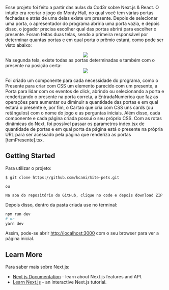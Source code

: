Esse projeto foi feito a partir das aulas da Cod3r sobre Next.js & React. 
O intuito era recriar o jogo do Monty Hall, no qual você tem várias portas fechadas e atrás de uma delas existe um presente. Depois de selecionar uma porta, o apresentador do programa abriria uma porta vazia, e depois disso, o jogador precisa escolher qual das portas abrirá para escolher o presente.
Foram feitas duas telas, sendo a primeira responsável por determinar quantas portas e em qual porta o prêmio estará, como pode ser visto abaixo:
<div align="center">
    <img src="https://user-images.githubusercontent.com/50055369/159169879-38b0cb51-2b56-4aaa-95ae-fd482b92f9b8.png">
</div>
Na segunda tela, existe todas as portas determinadas e também com o presente na posição certa:
<div align="center">
    <img src="https://user-images.githubusercontent.com/50055369/159170004-c279f928-7cbf-4819-a0ca-7c2fffb81673.png">
</div>

Foi criado um componente para cada necessidade do programa, como o Presente para criar com CSS um elemento parecido com um presente, a Porta para lidar com os eventos de click, abrindo ou selecionando a porta e renderizando o presente na porta correta, a EntradaNumerica que faz as operações para aumentar ou diminuir a quantidade das portas e em qual estará o presente e, por fim, o Cartao que cria com CSS uns cards (ou retângulos) com o nome do jogo e as perguntas iniciais. 
Além disso, cada componente e cada página criada possui o seu próprio CSS.
Com as rotas dinâmicas do Next, foi possível passar os parametros index.tsx de quantidade de portas e em qual porta da página está o presente na própria URL para ser acessado pela página que renderiza as portas [temPresente].tsx.
## Getting Started

Para utilizar o projeto:
```
$ git clone https://github.com/kcami/Site-pets.git

ou

Na aba do repositório do GitHub, clique no code e depois download ZIP

```

Depois disso, dentro da pasta criada use no terminal:

```bash
npm run dev
# or
yarn dev
```

Assim, pode-se abrir [http://localhost:3000](http://localhost:3000) com o seu browser para ver a página inicial.

## Learn More

Para saber mais sobre Next.js:

- [Next.js Documentation](https://nextjs.org/docs) - learn about Next.js features and API.
- [Learn Next.js](https://nextjs.org/learn) - an interactive Next.js tutorial.
